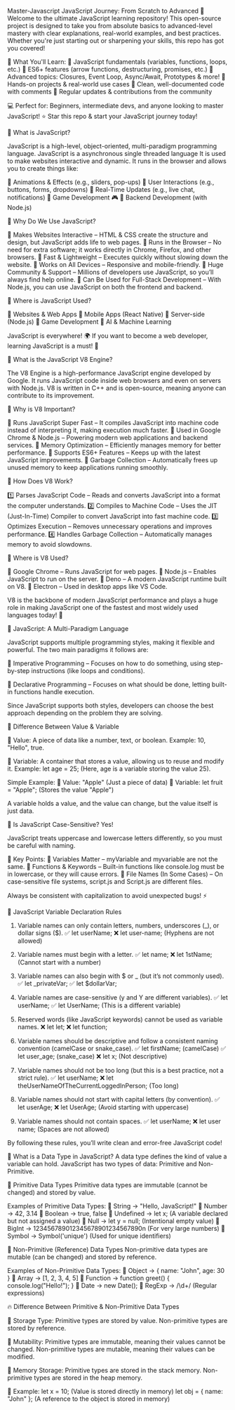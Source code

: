 ﻿Master-Javascript
JavaScript Journey: From Scratch to Advanced 🌟
Welcome to the ultimate JavaScript learning repository! This open-source project is designed to take you from absolute basics to advanced-level mastery with clear explanations, real-world examples, and best practices. Whether you're just starting out or sharpening your skills, this repo has got you covered!

📌 What You'll Learn:
🔹 JavaScript fundamentals (variables, functions, loops, etc.)
🔹 ES6+ features (arrow functions, destructuring, promises, etc.)
🔹 Advanced topics: Closures, Event Loop, Async/Await, Prototypes & more!
🔹 Hands-on projects & real-world use cases
🔹 Clean, well-documented code with comments
🔹 Regular updates & contributions from the community

💻 Perfect for: Beginners, intermediate devs, and anyone looking to master JavaScript!
⭐ Star this repo & start your JavaScript journey today!

📌 What is JavaScript?

JavaScript is a high-level, object-oriented, multi-paradigm programming language.
JavaScript is a asynchronous single threaded language 
It is used to make websites interactive and dynamic. It runs in the browser and allows you to create things like:

🔹 Animations & Effects (e.g., sliders, pop-ups)
🔹 User Interactions (e.g., buttons, forms, dropdowns)
🔹 Real-Time Updates (e.g., live chat, notifications)
🔹 Game Development 🎮
🔹 Backend Development (with Node.js)

🤔 Why Do We Use JavaScript?

🔹 Makes Websites Interactive – HTML & CSS create the structure and design, but JavaScript adds life to web pages.
🔹 Runs in the Browser – No need for extra software; it works directly in Chrome, Firefox, and other browsers.
🔹 Fast & Lightweight – Executes quickly without slowing down the website.
🔹 Works on All Devices – Responsive and mobile-friendly.
🔹 Huge Community & Support – Millions of developers use JavaScript, so you’ll always find help online.
🔹 Can Be Used for Full-Stack Development – With Node.js, you can use JavaScript on both the frontend and backend.

🎯 Where is JavaScript Used?

📌 Websites & Web Apps
📌 Mobile Apps (React Native)
📌 Server-side (Node.js)
📌 Game Development
📌 AI & Machine Learning

JavaScript is everywhere! 🌍 If you want to become a web developer, learning JavaScript is a must! 🚀

🌟 What is the JavaScript V8 Engine?

The V8 Engine is a high-performance JavaScript engine developed by Google. It runs JavaScript code inside web browsers and even on servers with Node.js. V8 is written in C++ and is open-source, meaning anyone can contribute to its improvement.

🌟 Why is V8 Important?

🔹 Runs JavaScript Super Fast – It compiles JavaScript into machine code instead of interpreting it, making execution much faster.
🔹 Used in Google Chrome & Node.js – Powering modern web applications and backend services.
🔹 Memory Optimization – Efficiently manages memory for better performance.
🔹 Supports ES6+ Features – Keeps up with the latest JavaScript improvements.
🔹 Garbage Collection – Automatically frees up unused memory to keep applications running smoothly.

🌟 How Does V8 Work?

1️⃣ Parses JavaScript Code – Reads and converts JavaScript into a format the computer understands.
2️⃣ Compiles to Machine Code – Uses the JIT (Just-In-Time) Compiler to convert JavaScript into fast machine code.
3️⃣ Optimizes Execution – Removes unnecessary operations and improves performance.
4️⃣ Handles Garbage Collection – Automatically manages memory to avoid slowdowns.

🌟 Where is V8 Used?

📌 Google Chrome – Runs JavaScript for web pages.
📌 Node.js – Enables JavaScript to run on the server.
📌 Deno – A modern JavaScript runtime built on V8.
📌 Electron – Used in desktop apps like VS Code.

V8 is the backbone of modern JavaScript performance and plays a huge role in making JavaScript one of the fastest and most widely used languages today! 🚀

🌟 JavaScript: A Multi-Paradigm Language

JavaScript supports multiple programming styles, making it flexible and powerful. The two main paradigms it follows are:

🔹 Imperative Programming – Focuses on how to do something, using step-by-step instructions (like loops and conditions).

🔹 Declarative Programming – Focuses on what should be done, letting built-in functions handle execution.

Since JavaScript supports both styles, developers can choose the best approach depending on the problem they are solving.

🌟 Difference Between Value & Variable

🔹 Value: A piece of data like a number, text, or boolean. Example: 10, "Hello", true.

🔹 Variable: A container that stores a value, allowing us to reuse and modify it. Example: let age = 25; (Here, age is a variable storing the value 25).

Simple Example:
🔹 Value: "Apple" (Just a piece of data)
🔹 Variable: let fruit = "Apple"; (Stores the value "Apple")

A variable holds a value, and the value can change, but the value itself is just data.

🌟 Is JavaScript Case-Sensitive? Yes!

JavaScript treats uppercase and lowercase letters differently, so you must be careful with naming.

📌 Key Points:
🔹 Variables Matter – myVariable and myvariable are not the same.
🔹 Functions & Keywords – Built-in functions like console.log must be in lowercase, or they will cause errors.
🔹 File Names (In Some Cases) – On case-sensitive file systems, script.js and Script.js are different files.

Always be consistent with capitalization to avoid unexpected bugs! ⚡

📌 JavaScript Variable Declaration Rules
1. Variable names can only contain letters, numbers, underscores (_), or dollar signs ($).
✅ let userName;
❌ let user-name; (Hyphens are not allowed)

2. Variable names must begin with a letter.
✅ let name;
❌ let 1stName; (Cannot start with a number)

3. Variable names can also begin with $ or _ (but it’s not commonly used).
✅ let _privateVar;
✅ let $dollarVar;

4. Variable names are case-sensitive (y and Y are different variables).
✅ let userName;
✅ let UserName; (This is a different variable)

5. Reserved words (like JavaScript keywords) cannot be used as variable names.
❌ let let;
❌ let function;

6. Variable names should be descriptive and follow a consistent naming convention (camelCase or snake_case).
✅ let firstName; (camelCase)
✅ let user_age; (snake_case)
❌ let x; (Not descriptive)

7. Variable names should not be too long (but this is a best practice, not a strict rule).
✅ let userName;
❌ let theUserNameOfTheCurrentLoggedInPerson; (Too long)

8. Variable names should not start with capital letters (by convention).
✅ let userAge;
❌ let UserAge; (Avoid starting with uppercase)

9. Variable names should not contain spaces.
✅ let userName;
❌ let user name; (Spaces are not allowed)

By following these rules, you’ll write clean and error-free JavaScript code! 


📌 What is a Data Type in JavaScript?
A data type defines the kind of value a variable can hold. JavaScript has two types of data: Primitive and Non-Primitive.

🌟 Primitive Data Types
Primitive data types are immutable (cannot be changed) and stored by value.

Examples of Primitive Data Types:
🔹 String → "Hello, JavaScript!"
🔹 Number → 42, 3.14
🔹 Boolean → true, false
🔹 Undefined → let x; (A variable declared but not assigned a value)
🔹 Null → let y = null; (Intentional empty value)
🔹 BigInt → 123456789012345678901234567890n (For very large numbers)
🔹 Symbol → Symbol('unique') (Used for unique identifiers)

🌟 Non-Primitive (Reference) Data Types
Non-primitive data types are mutable (can be changed) and stored by reference.

Examples of Non-Primitive Data Types:
🔹 Object → { name: "John", age: 30 }
🔹 Array → [1, 2, 3, 4, 5]
🔹 Function → function greet() { console.log("Hello!"); }
🔹 Date → new Date();
🔹 RegExp → /\d+/ (Regular expressions)


🔥 Difference Between Primitive & Non-Primitive Data Types

🔸 Storage Type:
Primitive types are stored by value.
Non-primitive types are stored by reference.

🔸 Mutability:
Primitive types are immutable, meaning their values cannot be changed.
Non-primitive types are mutable, meaning their values can be modified.

🔸 Memory Storage:
Primitive types are stored in the stack memory.
Non-primitive types are stored in the heap memory.

🔸 Example:
let x = 10; (Value is stored directly in memory)
let obj = { name: "John" }; (A reference to the object is stored in memory)
